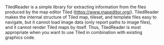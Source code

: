 TiledReader is a simple library for extracting information from the files produced by the map editor Tiled (https://www.mapeditor.org/). TiledReader makes the internal structure of Tiled map, tileset, and template files easy to navigate, but it cannot load image data (only report paths to image files), and it cannot render Tiled maps by itself. Thus, TiledReader is most appropriate when you want to use Tiled in combination with existing graphics code.